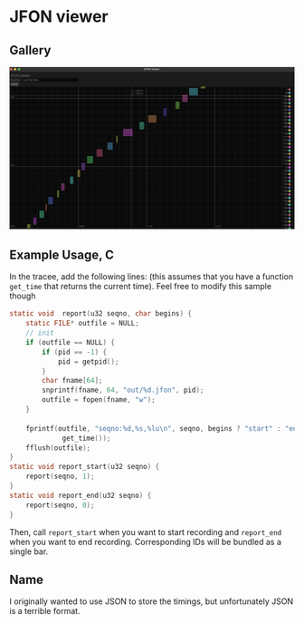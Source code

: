 # JFON viewer

## Gallery


![full view](./screenshot.png)


## Example Usage, C

In the tracee, add the following lines: (this assumes that you have a function `get_time` that returns the current time).
Feel free to modify this sample though

```c
static void  report(u32 seqno, char begins) {
    static FILE* outfile = NULL;
    // init
    if (outfile == NULL) {
        if (pid == -1) {
            pid = getpid();
        }
        char fname[64];
        snprintf(fname, 64, "out/%d.jfon", pid);
        outfile = fopen(fname, "w");
    }

    fprintf(outfile, "seqno:%d,%s,%lu\n", seqno, begins ? "start" : "end",
             get_time());
    fflush(outfile);
}
static void report_start(u32 seqno) {
    report(seqno, 1);
}
static void report_end(u32 seqno) {
    report(seqno, 0);
}
```

Then, call `report_start` when you want to start recording and `report_end` when you want to end recording.
Corresponding IDs will be bundled as a single bar.

## Name

I originally wanted to use JSON to store the timings, but unfortunately JSON is a terrible format.
